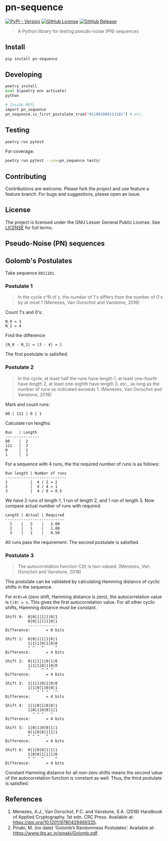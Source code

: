 # pn-sequence

[![PyPI - Version](https://img.shields.io/pypi/v/pn-sequence)](https://pypi.org/project/pn-sequence/)
[![GitHub License](https://img.shields.io/github/license/0xrivst/pn-sequence)](/LICENSE)
[![GitHub Release](https://img.shields.io/github/v/release/0xrivst/pn-sequence)](https://github.com/0xrivst/pn-sequence/releases)

> A Python library for testing pseudo-noise (PN) sequences

## Install

```bash
pip install pn-sequence
```

## Developing

```bash
poetry install
eval $(poetry env activate)
python

# Inside REPL
import pn_sequence
pn_sequence.is_first_postulate_true("011001000111101") # etc.
```

## Testing

```bash
poetry run pytest
```

For coverage:

```bash
poetry run pytest --cov=pn_sequence tests/
```

## Contributing

Contributions are welcome. Please fork the project and use feature a feature branch. For bugs and suggestions, please open an issue.

## License

The project is licensed under the GNU Lesser General Public License. See [LICENSE](/LICENSE) for full terms.

## Pseudo-Noise (PN) sequences

## Golomb's Postulates

Take sequence `0011101`.

### Postulate 1

> In the cycle s^N of s, the number of 1's differs from the number of 0's by at most 1 (Menezes, Van Oorschot and Vanstone, 2018)

Count 1's and 0's:

```
N_0 = 3
N_1 = 4
```

Find the difference:

```
|N_0 - N_1| = |3 - 4| = 1
```

The first postulate is satisfied.

### Postulate 2

> In the cycle, at least half the runs have length 1, at least one-fourth have length 2, at least one-eighth have length 3, etc., as long as the number of runs so indicated exceeds 1. (Menezes, Van Oorschot and Vanstone, 2018)

Mark and count runs:

```
00 | 111 | 0 | 1
```

Calculate run lengths:

```
Run   | Length
---------------
00    |  2
111   |  3
0     |  1
1     |  1
```

For a sequence with 4 runs, the the required number of runs is as follows:

```
Run length | Number of runs
---------------------------
1          |  4 / 2 = 2
2          |  4 / 4 = 1
3          |  4 / 8 = 0.5
```

We have 2 runs of length 1, 1 run of length 2, and 1 run of length 3. Now compare actual number of runs with required:

```
Length | Actual | Required
--------------------------
  1    |   2    |   2.00
  2    |   1    |   1.00
  3    |   1    |   0.50
```

All runs pass the requirement. The second postulate is satisfied.

### Postulate 3

> The autocorrelation function C(t) is two-valued. (Menezes, Van Oorschot and Vanstone, 2018)

This postulate can be validated by calculating Hamming distance of cyclic shifts in the sequence.

For `H(0)=0` (zero shift, Hamming distance is zero), the autocorrelation value is `C(0) = n`. This gives the first autocorrelation value. For all other cyclic shifts, Hamming distance must be constant.

```
Shift 0:  0|0|1|1|1|0|1
          0|0|1|1|1|0|1
          -------------
Difference:       = 0 bits

Shift 1:  0|0|1|1|1|0|1
          1|1|1|0|1|0|0
          ^ ^   ^     ^
Difference:       = 4 bits

Shift 2:  0|1|1|1|0|1|0
          1|1|1|0|1|0|0
          ^     ^ ^ ^
Difference:       = 4 bits

Shift 3:  1|1|1|0|1|0|0
          1|1|0|1|0|0|1
              ^ ^ ^   ^
Difference:       = 4 bits

Shift 4:  1|1|0|1|0|0|1
          1|0|1|0|0|1|1
            ^ ^ ^   ^
Difference:       = 4 bits

Shift 5:  1|0|1|0|0|1|1
          0|1|0|0|1|1|1
          ^ ^ ^   ^
Difference:       = 4 bits

Shift 6:  0|1|0|0|1|1|1
          1|0|0|1|1|1|0
          ^ ^   ^     ^
Difference:       = 4 bits
```

Constant Hamming distance for all non-zero shifts means the second value of the autocorrelation function is constant as well. Thus, the third postulate is satisfied.

## References

1. Menezes, A.J., Van Oorschot, P.C. and Vanstone, S.A. (2018) Handbook of Applied Cryptography. 1st edn. CRC Press. Available at: https://doi.org/10.1201/9780429466335.
2. Pinaki, M. (no date) ‘Golomb’s Randomness Postulates’. Available at: https://www.iitg.ac.in/pinaki/Golomb.pdf.

